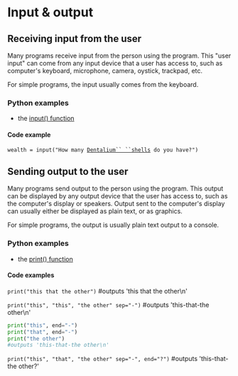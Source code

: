 # Input & output

## Receiving input from the user

Many programs receive input from the person using the program. This \"user input\" can come from any input device that a user has access to, such as computer\'s keyboard, microphone, camera, oystick, trackpad, etc.

For simple programs, the input usually comes from the keyboard.

### Python examples

- the [input() function](http://docs.python.org/py3k/library/functions.html#input)

#### Code example

`wealth = input("How many `[` Dentalium`` ``shells `](https://wikipedia.org/Dentalium_shell)` do you have?")`

## Sending output to the user

Many programs send output to the person using the program. This output can be displayed by any output device that the user has access to, such as the computer\'s display or speakers. Output sent to the computer\'s display can usually either be displayed as plain text, or as graphics.

For simple programs, the output is usually plain text output to a console.

### Python examples

- the [print() function](http://docs.python.org/py3k/library/functions.html#print)

#### Code examples

`print("this that the other")` #outputs 'this that the other\n'

`print("this", "this", "the other" sep="-")` #outputs 'this-that-the other\n'

```python
print("this", end="-")
print("that", end="-")
print("the other")
#outputs 'this-that-the other\n'
```

`print("this", "that", "the other" sep="-", end="?")` #outputs 'this-that-the other?'
